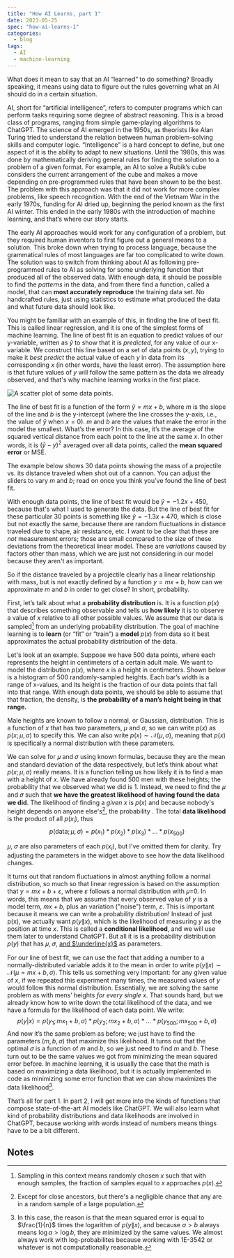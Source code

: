 ```yaml
---
title: "How AI Learns, part 1"
date: 2023-05-25
spec: "how-ai-learns-1"
categories:
  - blog
tags:
  - AI
  - machine-learning
---
```

<script type="text/x-mathjax-config">
  MathJax.Hub.Config({
    tex2jax: {
      inlineMath: [ ['$','$'], ["\\(","\\)"] ],
      displayMath: [ ['$$','$$'], ["\\(","\\)"] ],
    },
    TeX: {
      Macros: {
        bra: ["\\langle{#1}|", 1],
        ket: ["|{#1}\\rangle", 1],
        braket: ["\\langle{#1}\\rangle", 1],
        bk: ["\\langle{#1}|{#2}|{#3}\\rangle", 3]
     }
   }
  });
</script>

<script src='https://cdnjs.cloudflare.com/ajax/libs/mathjax/2.7.7/latest.js?config=TeX-MML-AM_CHTML' async></script>
What does it mean to say that an AI “learned” to do something? Broadly speaking, it means using data to figure out the rules governing what an AI should do in a certain situation.

AI, short for “artificial intelligence”, refers to computer programs which can perform tasks requiring some degree of abstract reasoning. This is a broad class of programs, ranging from simple game-playing algorithms to ChatGPT. The science of AI emerged in the 1950s, as theorists like Alan Turing tried to understand the relation between human problem-solving skills and computer logic. “Intelligence” is a hard concept to define, but one aspect of it is the ability to adapt to new situations. Until the 1980s, this was done by mathematically deriving general rules for finding the solution to a problem of a given format. For example, an AI to solve a Rubik’s cube considers the current arrangement of the cube and makes a move depending on pre-programmed rules that have been shown to be the best. The problem with this approach was that it did not work for more complex problems, like speech recognition. With the end of the Vietnam War in the early 1970s, funding for AI dried up, beginning the period known as the first AI winter. This ended in the early 1980s with the introduction of machine learning, and that’s where our story starts.

The early AI approaches would work for any configuration of a problem, but they required human inventors to first figure out a general means to a solution. This broke down when trying to process language, because the grammatical rules of most languages are far too complicated to write down. The solution was to switch from thinking about AI as following pre-programmed rules to AI as solving for some underlying function that produced all of the observed data. With enough data, it should be possible to find the _patterns_ in the data, and from there find a function, called a model, that can **most accurately reproduce** the training data set. No handcrafted rules, just using statistics to estimate what produced the data and what future data should look like.

You might be familiar with an example of this, in finding the line of best fit. This is called linear regression, and it is one of the simplest forms of machine learning. The line of best fit is an equation to predict values of our y-variable, written as $\hat{y}$ to show that it is _predicted_, for any value of our x-variable. We construct this line based on a set of data points $(x,y)$, trying to make it _best predict_ the actual value of each $y$ in data from its corresponding $x$ (in other words, have the least error). The assumption here is that future values of $y$ will follow the same pattern as the data we already observed, and that's why machine learning works in the first place.

<img src="{{ site.url }}{{ site.baseurl }}/figures/sactter_mass_distance.png" alt="A scatter plot of some data points.">

The line of best fit is a function of the form $\hat{y}=mx + b$, where $m$ is the slope of the line and $b$ is the y-intercept (where the line crosses the y-axis, i.e., the value of  $\hat{y}$ when $x=0$). $m$ and $b$ are the values that make the error in the model the smallest. What’s the error? In this case, it’s the average of the squared vertical distance from each point to the line at the same $x$. In other words, it is $(\hat{y}-y)^2$  averaged over all data points, called the **mean squared error** or MSE.

The example below shows 30 data points showing the mass of a projectile vs. its distance traveled when shot out of a cannon. You can adjust the sliders to vary $m$ and $b$; read on once you think you’ve found the line of best fit.

  <div id="lbf"></div>
  
  <script>
    const spec = "/figures/line-of-best-fit.vg.json";
  	vegaEmbed("#lbf", spec)
    	// result.view provides access to the Vega View API
      .then(result => console.log(result))
      .catch(console.warn);
  </script>

With enough data points, the line of best fit would be $\hat{y}=-1.2x+450$, because that's what I used to generate the data. But the line of best fit for these particular 30 points is something like $\hat{y}=-1.3x+470$, which is close but not exactly the same, because there are random fluctuations in distance traveled due to shape, air resistance, etc. I want to be clear that these are _not_ measurement errors; those are small compared to the size of these deviations from the theoretical linear model. These are _variations_ caused by factors other than mass, which we are just not considering in our model because they aren't as important.

So if the distance traveled by a projectile clearly has a linear relationship with mass, but is not exactly defined by a function $y=mx+b$, how can we approximate $m$ and $b$ in order to get close? In short, probability.

First, let’s talk about what a **probability distribution** is. It is a function $p(x)$ that describes something observable and tells us **how likely** it is to observe a value of $x$ relative to all other possible values. We assume that our data is sampled[^1] from an underlying probability distribution. The goal of machine learning is to **learn** (or “fit” or “train”) a **model** $p(x)$ from data so it best approximates the actual probability distribution of the data.

Let's look at an example. Suppose we have 500 data points, where each represents the height in centimeters of a certain adult male. We want to model the distribution $p(x)$, where $x$ is a height in centimeters. Shown below is a histogram of 500 randomly-sampled heights. Each bar’s width is a range of x-values, and its height is the fraction of our data points that fall into that range. With enough data points, we should be able to assume that that fraction, the density, is **the probability of a man’s height being in that range.** 

Male heights are known to follow a normal, or Gaussian, distribution. This is a function of $x$ that has two parameters, $\mu$ and $\sigma$, so we can write $p(x)$ as $p(x; \mu, \sigma)$ to specify this. We can also write $p(x) \sim \mathcal{N}(\mu, \sigma)$, meaning that $p(x)$ is specifically a normal distribution with these parameters.

  <div id="heights"></div>
  
  <script>
    const spec2 = "/figures/gaussian-heights.vg.json";
  	vegaEmbed("#heights", spec2)
    	// result.view provides access to the Vega View API
      .then(result => console.log(result))
      .catch(console.warn);
  </script>

We can solve for 𝜇 and 𝜎 using known formulas, because they are the mean and standard deviation of the data respectively, but let’s think about what $p(x; \mu, \sigma)$ really means. It is a function telling us how likely it is to find a man with a height of $x$. We have already found 500 men with these heights; the probability that we observed what we did is 1. Instead, we need to find the 𝜇 and 𝜎 such that **we have the greatest likelihood of having found the data we did**. The likelihood of finding a _given_ $x$ is $p(x)$ and because nobody's height depends on anyone else's[^2], the probability . The total **data likelihood** is the product of all $p(x_i)$, thus $$p(\text{data}; \mu, \sigma)= p(x_1)*p(x_2)*p(x_3)*...*p(x_{500})$$

𝜇, 𝜎 are also parameters of each $p(x_i)$, but I've omitted them for clarity. Try adjusting the parameters in the widget above to see how the data likelihood changes.

It turns out that random fluctuations in almost anything follow a normal distribution, so much so that linear regression is based on the assumption that $y=mx+b+\varepsilon$, where $ε$ follows a normal distribution with 𝜇=0. In words, this means that we assume that every observed value of $y$ is a model term, $mx+b$, plus an variation ("noise") term, $\varepsilon$. This is important because it means we can write a probability distribution! Instead of just p(x), we actually want $p(y\|x)$, which is the likelihood of measuring $y$ as the position at time $x$. This is called a **conditional likelihood**, and we will use them later to understand ChatGPT. But all it is is a probability distribution $p(y)$ that has 𝜇, 𝜎, <u>and $\underline{x}$</u> as parameters.

For our line of best fit, we can use the fact that adding a number to a normally-distributed variable adds it to the mean in order to write $p(y\|x) \sim \mathcal{N}(\mu=mx+b,\sigma)$.
This tells us something very important: for any given value of $x,$ if we repeated this experiment many times, the measured values of $y$ would follow this normal distribution. Essentially, we are solving the same problem as with mens’ heights _for every single_ $x$. That sounds hard, but we already know how to write down the total likelihood of the data, and we have a formula for the likelihood of each data point. We write: $$p(y|x)=p(y_1;mx_1+b,\sigma)*p(y_2;mx_2+b,\sigma)*...*p(y_{500};mx_{500}+b,\sigma)$$
And now it’s the same problem as before; we just have to find the parameters ($m,b,\sigma$) that maximize this likelihood. It turns out that the optimal 𝜎 is a function of $m$ and $b$, so we just need to find $m$ and $b$. These turn out to be the same values we got from minimizing the mean squared error before. In machine learning, it is usually the case that the math is based on maximizing a data likelihood, but it is actually implemented in code as minimizing some error function that we can show maximizes the data likelihood[^3]. 

That’s all for part 1. In part 2, I will get more into the kinds of functions that compose state-of-the-art AI models like ChatGPT. We will also learn what kind of probability distributions and data likelihoods are involved in ChatGPT, because working with words instead of numbers means things have to be a bit different.

## Notes

[^1]:
     Sampling in this context means randomly chosen $x$ such that with enough samples, the fraction of samples equal to $x$ approaches $p(x)$.

[^2]:
	Except for close ancestors, but there's a negligible chance that any are in a random sample of a large population.

[^3]:
	In this case, the reason is that the mean squared error is equal to $\frac{1}{n}$ times the logarithm of $p(y\|x)$, and because $a > b$ always means $\log a > \log b$, they are minimized by the same values. We almost always work with log-probabilites because working with 1E-3542 or whatever is not computationally reasonable.